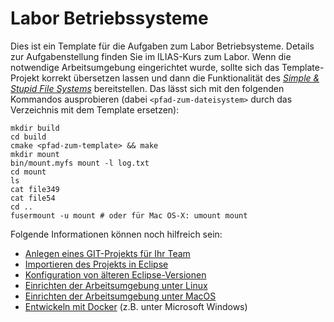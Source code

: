 # Labor Betriebssysteme

Dies ist ein Template für die Aufgaben zum Labor Betriebsysteme. Details zur Aufgabenstellung finden Sie im ILIAS-Kurs
zum Labor.
Wenn die notwendige Arbeitsumgebung eingerichtet wurde, sollte sich das Template-Projekt korrekt übersetzen lassen und
dann die Funktionalität des
[_Simple & Stupid File Systems_](http://www.maastaar.net/fuse/linux/filesystem/c/2016/05/21/writing-a-simple-filesystem-using-fuse/)
bereitstellen. Das lässt sich mit den folgenden Kommandos ausprobieren (dabei
`<pfad-zum-dateisystem>` durch das Verzeichnis mit dem Template ersetzen):

    mkdir build
    cd build
    cmake <pfad-zum-template> && make
    mkdir mount
    bin/mount.myfs mount -l log.txt
    cd mount
    ls
    cat file349
    cat file54
    cd ..
    fusermount -u mount # oder für Mac OS-X: umount mount

Folgende Informationen können noch hilfreich sein:

- [Anlegen eines GIT-Projekts für Ihr Team](documentation/createGitProject.md)
- [Importieren des Projekts in Eclipse](documentation/eclipseImportProject.md)
- [Konfiguration von älteren Eclipse-Versionen](documentation/eclipseConfig.md)
- [Einrichten der Arbeitsumgebung unter Linux](documentation/setupLinux.md)
- [Einrichten der Arbeitsumgebung unter MacOS](documentation/setupMacos.md)
- [Entwickeln mit Docker](documentation/setupDocker.md) (z.B. unter Microsoft Windows)
